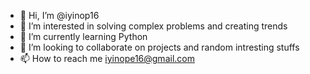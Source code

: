 - 👋 Hi, I’m @iyinop16
- 👀 I’m interested in solving complex problems and creating trends
- 🌱 I’m currently learning Python
- 💞️ I’m looking to collaborate on projects and random intresting stuffs 
- 📫 How to reach me iyinope16@gmail.com

<!---
iyinope16/iyinope16 is a ✨ special ✨ repository because its `README.md` (this file) appears on your GitHub profile.
You can click the Preview link to take a look at your changes.
--->
